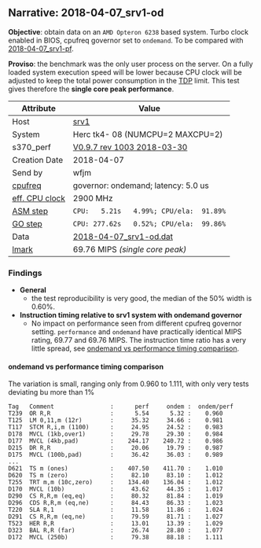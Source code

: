 ## Narrative: 2018-04-07_srv1-od

**Objective**: obtain data on an `AMD Opteron 6238` based system. Turbo clock enabled in BIOS, cpufreq governor set to `ondemand`.
To be compared with [2018-04-07_srv1-pf](2018-04-07_srv1-pf.md).

**Proviso**: the benchmark was the only user process on the server. On a fully
loaded system execution speed will be lower because CPU clock will be adjusted
to keep the total power consumption in the
[TDP](https://en.wikipedia.org/wiki/Thermal_design_power) limit.
This test gives therefore the **single core peak performance**.

| Attribute | Value |
| --------- | ----- |
| Host   | [srv1](hostinfo_srv1.md) |
| System | Herc tk4- 08 (NUMCPU=2 MAXCPU=2) |
| s370_perf | [V0.9.7  rev  1003  2018-03-30](https://github.com/wfjm/s370-perf/blob/2685ff0/codes/s370_perf.asm) |
| Creation Date | 2018-04-07 |
| Send by | wfjm |
| [cpufreq](README_narr.md#user-content-cpufreq) | governor: ondemand; latency: 5.0 us |
| [eff. CPU clock](README_narr.md#user-content-effclk) | 2900 MHz |
| [ASM step](README_narr.md#user-content-asm) | `CPU:   5.21s   4.99%; CPU/ela:  91.89%` |
| [GO step](README_narr.md#user-content-go)   | `CPU: 277.62s   0.52%; CPU/ela:  99.86%` |
| Data | [2018-04-07_srv1-od.dat](../data/2018-04-07_srv1-od.dat) |
| [lmark](README_narr.md#user-content-lmark) | 69.76 MIPS _(single core peak)_ |

### Findings <a name="find"></a>
- **General**
  - the test reproducibility is very good, the median of the 50% width is 0.60%.
- **Instruction timing relative to srv1 system with ondemand governor**
  - No impact on performance seen from different cpufreq governor setting.
    `performance` and `ondemand` have practically identical MIPS rating,
    69.77 and 69.76 MIPS. The instruction time ratio has a very little spread,
    see [ondemand vs performance timing comparison](#user-content-find-vs-pf).

#### ondemand vs performance timing comparison <a name="find-vs-pf"></a>
The variation is small, ranging only from 0.960 to 1.111, with only very
tests deviating bu more than 1%
```
Tag   Comment                :      perf     ondem :  ondem/perf
T239  OR R,R                 :      5.54      5.32 :    0.960
T125  LM 0,11,m (12r)        :     35.32     34.66 :    0.981
T117  STCM R,i,m (1100)      :     24.95     24.52 :    0.983
D178  MVCL (1kb,over1)       :     29.78     29.30 :    0.984
D177  MVCL (4kb,pad)         :    244.17    240.72 :    0.986
D215  DR R,R                 :     20.06     19.79 :    0.987
D175  MVCL (100b,pad)        :     36.42     36.03 :    0.989
...
D621  TS m (ones)            :    407.50    411.70 :    1.010
D620  TS m (zero)            :     82.10     83.10 :    1.012
T255  TRT m,m (10c,zero)     :    134.40    136.04 :    1.012
D170  MVCL (10b)             :     43.62     44.35 :    1.017
D290  CS R,R,m (eq,eq)       :     80.32     81.84 :    1.019
D296  CDS R,R,m (eq,ne)      :     84.43     86.33 :    1.023
T220  SLA R,1                :     11.58     11.86 :    1.024
D291  CS R,R,m (eq,ne)       :     79.59     81.71 :    1.027
T523  HER R,R                :     13.01     13.39 :    1.029
D323  BAL R,R (far)          :     26.74     28.80 :    1.077
D172  MVCL (250b)            :     79.38     88.18 :    1.111
```
